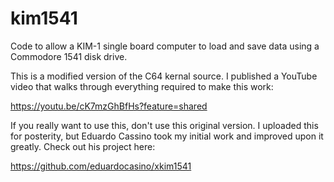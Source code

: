 # kim1541
Code to allow a KIM-1 single board computer to load and save data using a Commodore 1541 disk drive.

This is a modified version of the C64 kernal source. I published a YouTube video that walks through
everything required to make this work: 

https://youtu.be/cK7mzGhBfHs?feature=shared

If you really want to use this, don't use this original version. I uploaded this for posterity,
but Eduardo Cassino took my initial work and improved upon it greatly. Check out his project here:

https://github.com/eduardocasino/xkim1541
